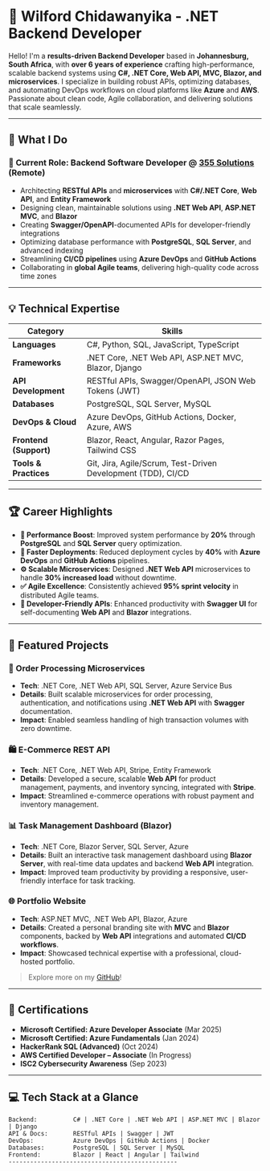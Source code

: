 # 👋 Wilford Chidawanyika - .NET Backend Developer

Hello! I'm a **results-driven Backend Developer** based in **Johannesburg, South Africa**, with **over 6 years of experience** crafting high-performance, scalable backend systems using **C#, .NET Core, Web API, MVC, Blazor, and microservices**. I specialize in building robust APIs, optimizing databases, and automating DevOps workflows on cloud platforms like **Azure** and **AWS**. Passionate about clean code, Agile collaboration, and delivering solutions that scale seamlessly.

---

## 🚀 What I Do

### 💼 Current Role: Backend Software Developer @ [355 Solutions](https://www.355solutions.com/) (Remote)

- Architecting **RESTful APIs** and **microservices** with **C#/.NET Core**, **Web API**, and **Entity Framework**
- Designing clean, maintainable solutions using **.NET Web API**, **ASP.NET MVC**, and **Blazor**
- Creating **Swagger/OpenAPI**-documented APIs for developer-friendly integrations
- Optimizing database performance with **PostgreSQL**, **SQL Server**, and advanced indexing
- Streamlining **CI/CD pipelines** using **Azure DevOps** and **GitHub Actions**
- Collaborating in **global Agile teams**, delivering high-quality code across time zones

---

## 💡 Technical Expertise

| **Category**          | **Skills**                                                                 |
|-----------------------|---------------------------------------------------------------------------|
| **Languages**         | C#, Python, SQL, JavaScript, TypeScript                                    |
| **Frameworks**        | .NET Core, .NET Web API, ASP.NET MVC, Blazor, Django                      |
| **API Development**   | RESTful APIs, Swagger/OpenAPI, JSON Web Tokens (JWT)                      |
| **Databases**         | PostgreSQL, SQL Server, MySQL                                             |
| **DevOps & Cloud**    | Azure DevOps, GitHub Actions, Docker, Azure, AWS                          |
| **Frontend (Support)**| Blazor, React, Angular, Razor Pages, Tailwind CSS                        |
| **Tools & Practices** | Git, Jira, Agile/Scrum, Test-Driven Development (TDD), CI/CD              |

---

## 🏆 Career Highlights

- **🚀 Performance Boost**: Improved system performance by **20%** through **PostgreSQL** and **SQL Server** query optimization.
- **🔁 Faster Deployments**: Reduced deployment cycles by **40%** with **Azure DevOps** and **GitHub Actions** pipelines.
- **⚙️ Scalable Microservices**: Designed **.NET Web API** microservices to handle **30% increased load** without downtime.
- **✅ Agile Excellence**: Consistently achieved **95% sprint velocity** in distributed Agile teams.
- **📘 Developer-Friendly APIs**: Enhanced productivity with **Swagger UI** for self-documenting **Web API** and **Blazor** integrations.

---

## 📁 Featured Projects

### 🛒 Order Processing Microservices
- **Tech**: .NET Core, .NET Web API, SQL Server, Azure Service Bus
- **Details**: Built scalable microservices for order processing, authentication, and notifications using **.NET Web API** with **Swagger** documentation.
- **Impact**: Enabled seamless handling of high transaction volumes with zero downtime.

### 🛍️ E-Commerce REST API
- **Tech**: .NET Core, .NET Web API, Stripe, Entity Framework
- **Details**: Developed a secure, scalable **Web API** for product management, payments, and inventory syncing, integrated with **Stripe**.
- **Impact**: Streamlined e-commerce operations with robust payment and inventory management.

### 📊 Task Management Dashboard (Blazor)
- **Tech**: .NET Core, Blazor Server, SQL Server, Azure
- **Details**: Built an interactive task management dashboard using **Blazor Server**, with real-time data updates and backend **Web API** integration.
- **Impact**: Improved team productivity by providing a responsive, user-friendly interface for task tracking.

### 🌐 Portfolio Website
- **Tech**: ASP.NET MVC, .NET Web API, Blazor, Azure
- **Details**: Created a personal branding site with **MVC** and **Blazor** components, backed by **Web API** integrations and automated **CI/CD workflows**.
- **Impact**: Showcased technical expertise with a professional, cloud-hosted portfolio.

> Explore more on my [GitHub](https://github.com/wilford-c)!

---

## 📜 Certifications

- **Microsoft Certified: Azure Developer Associate** (Mar 2025)
- **Microsoft Certified: Azure Fundamentals** (Jan 2024)
- **HackerRank SQL (Advanced)** (Oct 2024)
- **AWS Certified Developer – Associate** (In Progress)
- **ISC2 Cybersecurity Awareness** (Sep 2023)

---

## 💻 Tech Stack at a Glance

```plaintext
Backend:          C# | .NET Core | .NET Web API | ASP.NET MVC | Blazor | Django
API & Docs:       RESTful APIs | Swagger | JWT
DevOps:           Azure DevOps | GitHub Actions | Docker
Databases:        PostgreSQL | SQL Server | MySQL
Frontend:         Blazor | React | Angular | Tailwind
-----------------------------------------------
